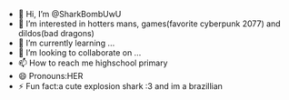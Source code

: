 - 👋 Hi, I’m @SharkBombUwU
- 👀 I’m interested in hotters mans, games(favorite cyberpunk 2077) and dildos(bad dragons)
- 🌱 I’m currently learning ...
- 💞️ I’m looking to collaborate on ...
- 📫 How to reach me highschool primary
- 😄 Pronouns:HER
- ⚡ Fun fact:a cute explosion shark :3 and im a brazillian

<!---
SharkBombUwU/SharkBombUwU is a ✨ special ✨ repository because its `README.md` (this file) appears on your GitHub profile.
You can click the Preview link to take a look at your changes.
--->

